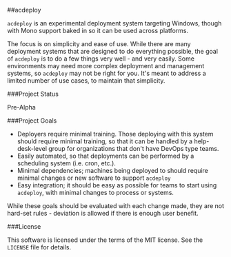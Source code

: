 ##acdeploy

`acdeploy` is an experimental deployment system targeting Windows, though with Mono support baked in so it can be used across platforms. 

The focus is on simplicity and ease of use. While there are many deployment systems that are designed to do everything possible, the goal of `acdeploy` is to do a few things very well - and very easily. Some environments may need more complex deployment and management systems, so `acdeploy` may not be right for you. It's meant to address a limited number of use cases, to maintain that simplicity.

###Project Status

Pre-Alpha

###Project Goals

 - Deployers require minimal training. Those deploying with this system should require minimal training, so that it can be handled by a help-desk-level group for organizations that don't have DevOps type teams.
 - Easily automated, so that deployments can be performed by a scheduling system (i.e. cron, etc.).
 - Minimal dependencies; machines being deployed to should require minimal changes or new software to support `acdeploy`
 - Easy integration; it should be easy as possible for teams to start using `acdeploy`, with minimal changes to process or systems.
 
 While these goals should be evaluated with each change made, they are not hard-set rules - deviation is allowed if there is enough user benefit.
 
 ###License
 
 This software is licensed under the terms of the MIT license. See the `LICENSE` file for details.
 